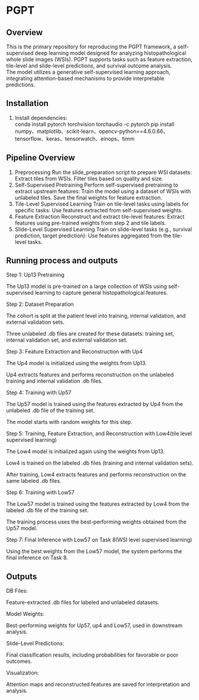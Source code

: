 # PGPT
## **Overview**
This is the primary repository for reproducing the PGPT framework, a self-supervised deep learning model designed for analyzing histopathological whole slide images (WSIs). PGPT supports tasks such as feature extraction, tile-level and slide-level predictions, and survival outcome analysis.  
The model utilizes a generative self-supervised learning approach, integrating attention-based mechanisms to provide interpretable predictions.
## **Installation**
1. Install dependencies:  
conda install pytorch torchvision torchaudio -c pytorch
pip install numpy、matplotlib、scikit-learn、opencv-python==4.6.0.66、tensorflow、keras、tensorwatch、einops、timm
## **Pipeline Overview**
1. Preprocessing
Run the slide_preparation script to prepare WSI datasets:
 Extract tiles from WSIs.
 Filter tiles based on quality and size.
2. Self-Supervised Pretraining
Perform self-supervised pretraining to extract upstream features:
 Train the model using a dataset of WSIs with unlabeled tiles.
 Save the final weights for feature extraction.
3. Tile-Level Supervised Learning
Train on tile-level tasks using labels for specific tasks:
 Use features extracted from self-supervised weights.
4. Feature Extraction
Reconstruct and extract tile-level features:
 Extract features using pre-trained weights from step 2 and tile labels.
5. Slide-Level Supervised Learning
Train on slide-level tasks (e.g., survival prediction, target prediction):
 Use features aggregated from the tile-level tasks.
## **Running process and outputs**
Step 1: Up13 Pretraining

  The Up13 model is pre-trained on a large collection of WSIs using self-supervised learning to capture general histopathological features.

Step 2: Dataset Preparation

  The cohort is split at the patient level into training, internal validation, and external validation sets.

  Three unlabeled .db files are created for these datasets: training set, internal validation set, and external validation set.

Step 3: Feature Extraction and Reconstruction with Up4

  The Up4 model is initialized using the weights from Up13.

  Up4 extracts features and performs reconstruction on the unlabeled training and internal validation .db files.

Step 4: Training with Up57

  The Up57 model is trained using the features extracted by Up4 from the unlabeled .db file of the training set.

  The model starts with random weights for this step.

Step 5: Training, Feature Extraction, and Reconstruction with Low4(tile level supervised learning)

  The Low4 model is initialized again using the weights from Up13.

  Low4 is trained on the labeled .db files (training and internal validation sets).

  After training, Low4 extracts features and performs reconstruction on the same labeled .db files.

Step 6: Training with Low57

  The Low57 model is trained using the features extracted by Low4 from the labeled .db file of the training set.

  The training process uses the best-performing weights obtained from the Up57 model.

Step 7: Final Inference with Low57 on Task 8(WSI level supervised learning)

  Using the best weights from the Low57 model, the system performs the final inference on Task 8.
## **Outputs**
DB Files:

  Feature-extracted .db files for labeled and unlabeled datasets.

Model Weights:

  Best-performing weights for Up57, up4 and Low57, used in downstream analysis.

Slide-Level Predictions:

  Final classification results, including probabilities for favorable or poor outcomes.

Visualization:

  Attention maps and reconstructed features are saved for interpretation and analysis.
